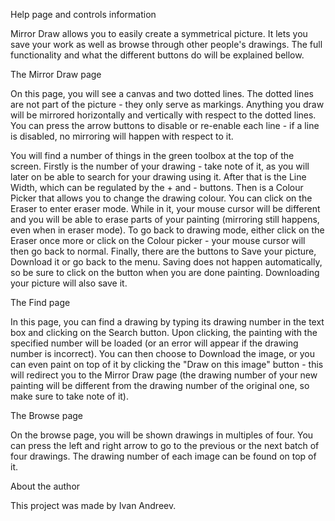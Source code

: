 Help page and controls information

Mirror Draw allows you to easily create a symmetrical picture. It lets you save your work as well as browse through other people's drawings.  The full functionality and what the different buttons do will be explained bellow.



The Mirror Draw page

On this page, you will see a canvas and two dotted lines. The dotted lines are not part of the picture - they only serve as markings. Anything you draw will be mirrored horizontally and vertically with respect to the dotted lines. You can press the arrow buttons to disable or re-enable each line - if a line is disabled, no mirroring will happen with respect to it.

You will find a number of things in the green toolbox at the top of the screen. Firstly is the number of your drawing - take note of it, as you will later on be able to search for your drawing using it. After that is the Line Width, which can be regulated by the + and - buttons. Then is a Colour Picker that allows you to change the drawing colour. You can click on the Eraser to enter eraser mode. While in it, your mouse cursor will be different and you will be able to erase parts of your painting (mirroring still happens, even when in eraser mode). To go back to drawing mode, either click on the Eraser once more or click on the Colour picker - your mouse cursor will then go back to normal. Finally, there are the buttons to Save your picture, Download it or go back to the menu. Saving does not happen automatically, so be sure to click on the button when you are done painting. Downloading your picture will also save it.



The Find page

In this page, you can find a drawing by typing its drawing number in the text box and clicking on the Search button. Upon clicking, the painting with the specified number will be loaded (or an error will appear if the drawing number is incorrect). You can then choose to Download the image, or you can even paint on top of it by clicking the  "Draw on this image" button - this will redirect you to the Mirror Draw page (the drawing number of your new painting will be different from the drawing number of the original one, so make sure to take note of it).



The Browse page

On the browse page, you will be shown drawings in multiples of four. You can press the left and right arrow to go to the previous or the next batch of four drawings. The drawing number of each image can be found on top of it.



About the author

This project was made by Ivan Andreev.